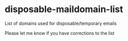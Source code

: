 # disposable-maildomain-list
List of domains used for disposable/temporary emails

Please let me know if you have corrections to the list
